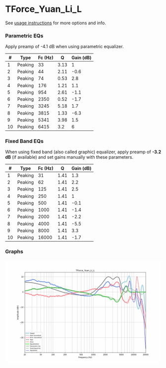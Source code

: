 # TForce_Yuan_Li_L
See [usage instructions](https://github.com/jaakkopasanen/AutoEq#usage) for more options and info.

### Parametric EQs
Apply preamp of -4.1 dB when using parametric equalizer.

|   # | Type    |   Fc (Hz) |    Q |   Gain (dB) |
|-----|---------|-----------|------|-------------|
|   1 | Peaking |        33 | 3.13 |         1   |
|   2 | Peaking |        44 | 2.11 |        -0.6 |
|   3 | Peaking |        74 | 0.53 |         2.8 |
|   4 | Peaking |       176 | 1.21 |         1.1 |
|   5 | Peaking |       954 | 2.61 |        -1.1 |
|   6 | Peaking |      2350 | 0.52 |        -1.7 |
|   7 | Peaking |      3245 | 5.18 |         1.7 |
|   8 | Peaking |      3815 | 1.33 |        -6.3 |
|   9 | Peaking |      5341 | 3.98 |         1.5 |
|  10 | Peaking |      6415 | 3.2  |         6   |

### Fixed Band EQs
When using fixed band (also called graphic) equalizer, apply preamp of **-3.2 dB** (if available) and set gains manually with these parameters.

|   # | Type    |   Fc (Hz) |    Q |   Gain (dB) |
|-----|---------|-----------|------|-------------|
|   1 | Peaking |        31 | 1.41 |         1.3 |
|   2 | Peaking |        62 | 1.41 |         2.2 |
|   3 | Peaking |       125 | 1.41 |         2.5 |
|   4 | Peaking |       250 | 1.41 |         1   |
|   5 | Peaking |       500 | 1.41 |        -0.1 |
|   6 | Peaking |      1000 | 1.41 |        -1.4 |
|   7 | Peaking |      2000 | 1.41 |        -2.2 |
|   8 | Peaking |      4000 | 1.41 |        -5.5 |
|   9 | Peaking |      8000 | 1.41 |         3.3 |
|  10 | Peaking |     16000 | 1.41 |        -1.7 |

### Graphs
![](./TForce_Yuan_Li_L.png)
